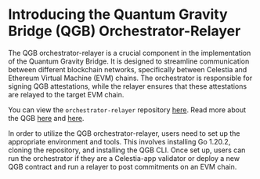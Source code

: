 # Introducing the Quantum Gravity Bridge (QGB) Orchestrator-Relayer

The QGB orchestrator-relayer is a crucial component in the implementation
of the Quantum Gravity Bridge. It is designed to streamline communication
between different blockchain networks, specifically between Celestia and
Ethereum Virtual Machine (EVM) chains. The orchestrator is responsible
for signing QGB attestations, while the relayer ensures that these attestations
are relayed to the target EVM chain.

You can view the `orchestrator-relayer` repository
[here](https://github.com/celestiaorg/orchestrator-relayer).
Read more about the QGB
[here](https://github.com/celestiaorg/quantum-gravity-bridge/tree/76efeca0be1a17d32ef633c0fdbd3c8f5e4cc53f#how-it-works)
and [here](https://blog.celestia.org/celestiums/).

In order to utilize the QGB orchestrator-relayer, users need to set up the
appropriate environment and tools. This involves installing Go 1.20.2, cloning
the repository, and installing the QGB CLI. Once set up, users can run the
orchestrator if they are a Celestia-app validator or deploy a new QGB contract
and run a relayer to post commitments on an EVM chain.
